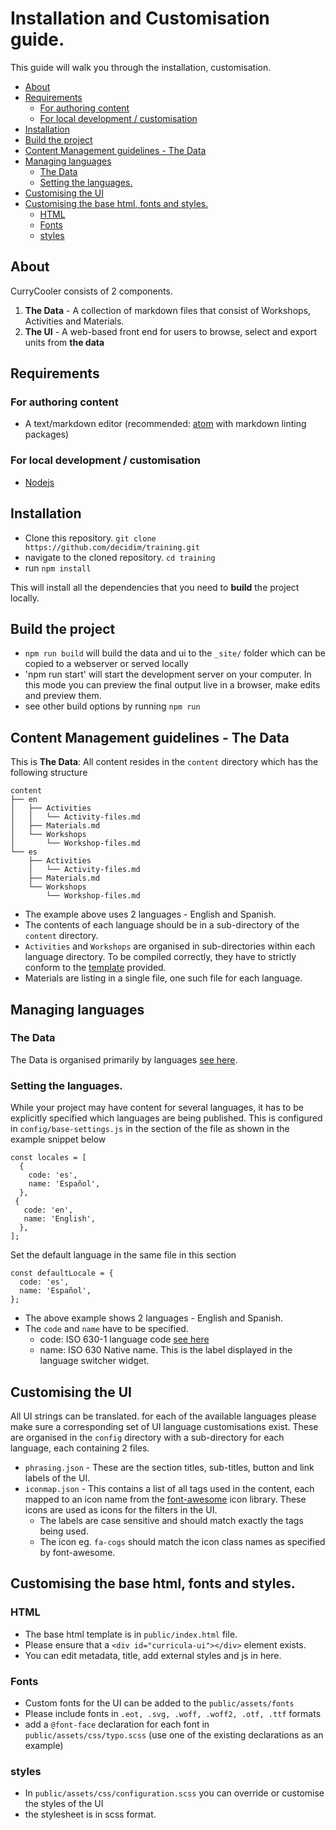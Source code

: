 # Installation and Customisation guide.
This guide will walk you through the installation, customisation.

- [About](#about)
- [Requirements](#requirements)
	- [For authoring content](#for-authoring-content)
	- [For local development / customisation](#for-local-development-customisation)
- [Installation](#installation)
- [Build the project](#build-the-project)
- [Content Management guidelines - The Data](#content-management-guidelines-the-data)
- [Managing languages](#managing-languages)
	- [The Data](#the-data)
	- [Setting the languages.](#setting-the-languages)
- [Customising the UI](#customising-the-ui)
- [Customising the base html, fonts and styles.](#customising-the-base-html-fonts-and-styles)
	- [HTML](#html)
	- [Fonts](#fonts)
	- [styles](#styles)


## About
CurryCooler consists of 2 components.

1. **The Data** - A collection of markdown files that consist of Workshops, Activities and Materials.
2. **The UI** - A web-based front end for users to browse, select and export units from **the data**

## Requirements
### For authoring content
- A text/markdown editor (recommended: [atom](https://atom.io) with markdown linting packages)

### For local development / customisation
- [Nodejs](https://nodejs.org/en/)


## Installation
- Clone this repository. `git clone https://github.com/decidim/training.git`
- navigate to the cloned repository. `cd training`
- run `npm install`

This will install all the dependencies that you need to **build** the project locally.

## Build the project
- `npm run build` will build the data and ui to the `_site/` folder which can be copied to a webserver or served locally
- 'npm run start' will start the development server on your computer. In this mode you can preview the final output live in a browser, make edits and preview them.
- see other build options by running `npm run`

## Content Management guidelines - The Data
This is **The Data**: All content resides in the `content` directory which has the following structure
```
content
├── en
│   ├── Activities
│   │   └── Activity-files.md
│   ├── Materials.md
│   └── Workshops
│       └── Workshop-files.md
└── es
    ├── Activities
    │   └── Activity-files.md
    ├── Materials.md
    └── Workshops
        └── Workshop-files.md

```
- The example above uses 2 languages - English and Spanish.
- The contents of each language should be in a sub-directory of the `content` directory.
- `Activities` and `Workshops` are organised in sub-directories within each language directory. To be compiled correctly, they have to strictly conform to the [template](https://github.com/decidim/training/blob/master/content/es/Template) provided.
- Materials are listing in a single file, one such file for each language.

## Managing languages
### The Data
The Data is organised primarily by languages [see here](#content-management-guidelines).

### Setting the languages.
While your project may have content for several languages, it has to be explicitly specified which languages are being published. This is configured in `config/base-settings.js` in the section of the file as shown in the example snippet below
```
const locales = [
  {
    code: 'es',
    name: 'Español',
  },
 {
   code: 'en',
   name: 'English',
  },
];
```

Set the default language in the same file in this section
```
const defaultLocale = {
  code: 'es',
  name: 'Español',
};
```
- The above example shows 2 languages - English and Spanish.
- The `code` and `name` have to be specified.
  - code: ISO 630-1 language code [see here](https://en.wikipedia.org/wiki/List_of_ISO_639-1_codes)
  - name: ISO 630 Native name. This is the label displayed in the language switcher widget.

## Customising the UI
All UI strings can be translated. for each of the available languages please make sure a corresponding set of UI language customisations exist. These are organised in the `config` directory with a sub-directory for each language, each containing 2 files.
- `phrasing.json` - These are the section titles, sub-titles, button and link labels of the UI.
- `iconmap.json` - This contains a list of all tags used in the content, each mapped to an icon name from the [font-awesome](http://fontawesome.io/icons/) icon library. These icons are used as icons for the filters in the UI.
  - The labels are case sensitive and should match exactly the tags being used.
  - The icon eg. `fa-cogs` should match the icon class names as specified by font-awesome.

## Customising the base html, fonts and styles.
### HTML
- The base html template is in `public/index.html` file.
- Please ensure that a `<div id="curricula-ui"></div>` element exists.
- You can edit metadata, title, add external styles and js in here.

### Fonts
- Custom fonts for the UI can be added to the `public/assets/fonts`
- Please include fonts in `.eot, .svg, .woff, .woff2, .otf, .ttf` formats
- add a `@font-face` declaration for each font in `public/assets/css/typo.scss` (use one of the existing declarations as an example)

### styles
- In `public/assets/css/configuration.scss` you can override or customise the styles of the UI
- the stylesheet is in scss format.
